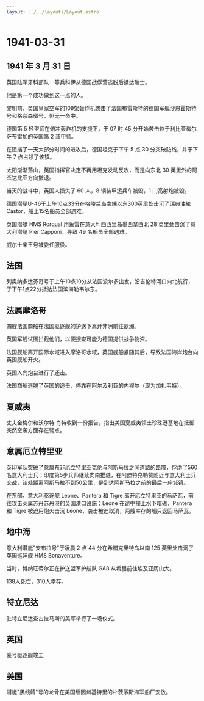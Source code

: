```yaml
---
layout: ../../layouts/Layout.astro
---
```


# 1941-03-31

## 1941 年 3 月 31 日

英国陆军牙科部队一等兵科伊从德国战俘营逃脱后抵达瑞士。

他是第一个成功做到这一点的人。

黎明前，英国皇家空军的109架轰炸机袭击了法国布雷斯特的德国军舰沙恩霍斯特号和格奈森瑙号，但无一命中。

德国第 5 轻型师在俯冲轰炸机的支援下，于 07 时 45
分开始袭击位于利比亚梅尔萨布雷加的英国第 2 装甲师。

在阻挡了一天大部分时间的进攻后，德国坦克于下午 5 点 30
分突破防线，并于下午 7 点占领了该镇。

太阳渐渐落山，英国指挥官决定不再用坦克发动反攻，而是向东北 30
英里外的阿杰达比亚方向撤退。

当天的战斗中，英国人损失了 60 人，8 辆装甲运兵车被毁，1 门高射炮被毁。

德国潜艇U-46于上午10点33分在格陵兰岛南端以东300英里处击沉了瑞典油轮Castor，船上15名船员全部遇难。

英国潜艇 HMS Rorqual 用鱼雷在意大利西西里岛墨西拿西北 28
英里处击沉了意大利潜艇 Pier Capponi，导致 49 名船员全部遇难。

威尔士亲王号被委任服役。

## 法国

列奥纳多达芬奇号于上午10点10分从法国波尔多出发，沿吉伦特河口向北航行，于下午1点22分抵达法国滨海勒韦尔东。

## 法属摩洛哥

四艘法国商船在法国驱逐舰的护送下离开非洲前往欧洲。

英国军舰试图拦截他们，以便搜查可能为德国提供战争物资。

法国舰船离开国际水域进入摩洛哥水域，英国舰船紧随其后，导致法国海岸炮台向英国舰船开火。

英国人向炮台进行了还击。

法国商船逃脱了英国的追击，停靠在阿尔及利亚的内穆尔（现为加扎韦特）。

## 夏威夷

丈夫金梅尔和沃尔特·肖特收到一份报告，指出美国夏威夷领土珍珠港基地在抵御突然空袭方面存在弱点。

## 意属厄立特里亚

英印军队突破了意属东非厄立特里亚克伦与阿斯马拉之间道路的路障，俘虏了560名意大利士兵；印度第5步兵师继续向南推进，在阿迪特克勒赞附近与意大利士兵交战，该处距离阿斯马拉不到50公里，是到达阿斯马拉之前的最后一座城镇。

在东部，意大利驱逐舰 Leone、Pantera 和 Tigre
离开厄立特里亚的马萨瓦，前往攻击英属苏丹苏丹港的英国港口设施；Leone
在途中撞上水下暗礁，Pantera 和 Tigre 被迫用炮火击沉
Leone，袭击被迫取消，两艘幸存的船只返回马萨瓦。

## 地中海

意大利潜艇"安布拉号"于凌晨 2 点 44 分在希腊克里特岛以南 125
英里处击沉了英国巡洋舰 HMS Bonaventure。

当时，博纳旺蒂尔正在护送盟军护航队 GA8 从希腊前往埃及亚历山大。

138人死亡，310人幸存。

## 特立尼达

驻特立尼达查古拉马斯的美军举行了一场仪式。

## 英国

豪号驱逐舰竣工

## 美国

潜艇"黑线鳕"号的龙骨在美国缅因州基特里的朴茨茅斯海军船厂安放。